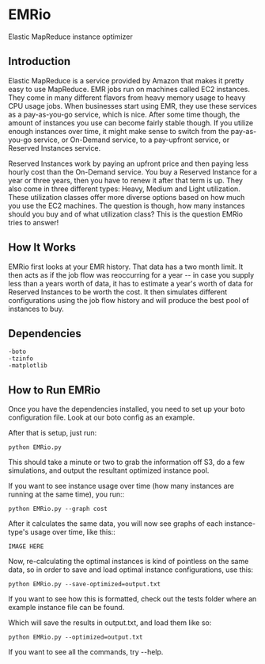 EMRio
=====

Elastic MapReduce instance optimizer

Introduction
------------
Elastic MapReduce is a service provided by Amazon that makes it pretty easy to use MapReduce. EMR jobs run on machines called EC2 instances. They come in many different flavors from heavy memory usage to heavy CPU usage jobs. When businesses start using EMR, they use these services as a pay-as-you-go service, which is nice. After some time though, the amount of instances you use can become fairly stable though. If you utilize enough instances over time, it might make sense to switch from the pay-as-you-go service, or On-Demand service, to a pay-upfront service, or Reserved Instances service. 

Reserved Instances work by paying an upfront price and then paying less hourly cost than the On-Demand service. You buy a Reserved Instance for a year or three years, then you have to renew it after that term is up. They also come in three different types: Heavy, Medium and Light utilization. These utilization classes offer more diverse options based on how much you use the EC2 machines. The question is though, how many instances should you buy and of what utilization class? This is the question EMRio tries to answer! 

How It Works
------------
EMRio first looks at your EMR history. That data has a two month limit. It then acts as if the job flow was reoccurring for a year -- in case you supply less than a years worth of data, it has to estimate a year's worth of data for Reserved Instances to be worth the cost. It then simulates different configurations using the job flow history and will produce the best pool of instances to buy. 

Dependencies
------------
	-boto
	-tzinfo
	-matplotlib
How to Run EMRio
----------------
Once you have the dependencies installed, you need to set up your boto configuration file. Look at our boto config as an example.

After that is setup, just run:

	python EMRio.py

This should take a minute or two to grab the information off S3, do a few simulations, and output the resultant optimized instance pool. 

If you want to see instance usage over time (how many instances are running at the same time), you run::

	python EMRio.py --graph cost

After it calculates the same data, you will now see graphs of each instance-type's usage over time, like this::

	IMAGE HERE

Now, re-calculating the optimal instances is kind of pointless on the same data, so in order to save and load optimal instance configurations, use this:

	python EMRio.py --save-optimized=output.txt

If you want to see how this is formatted, check out the tests folder where an example instance file can be found.

Which will save the results in output.txt, and load them like so:

	python EMRio.py --optimized=output.txt

If you want to see all the commands, try --help.
